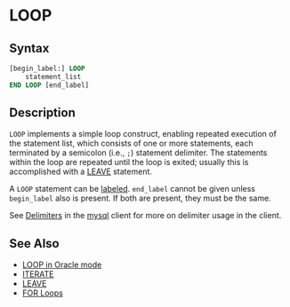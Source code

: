 # LOOP

## Syntax

```sql
[begin_label:] LOOP
    statement_list
END LOOP [end_label]
```

## Description

`LOOP` implements a simple loop construct, enabling repeated execution
of the statement list, which consists of one or more statements, each
terminated by a semicolon (i.e., `;`) statement delimiter. The statements
within the loop are repeated until the loop is exited; usually this is
accomplished with a [LEAVE](/programming-customizing-mariadb/programmatic-compound-statements/leave/) statement.

A `LOOP` statement can be [labeled](/programming-customizing-mariadb/programmatic-compound-statements/labels/). `end_label` cannot be given unless
`begin_label` also is present. If both are present, they must be the
same.

See [Delimiters](/clients-utilities/mysql-client/delimiters/) in the [mysql](/clients-utilities/mysql-client/) client for more on delimiter usage in the client.

## See Also

- [LOOP in Oracle mode](/kb/en/sql_modeoracle-from-mariadb-103/#loop)
- [ITERATE](/programming-customizing-mariadb/programmatic-compound-statements/iterate/)
- [LEAVE](/programming-customizing-mariadb/programmatic-compound-statements/leave/)
- [FOR Loops](/programming-customizing-mariadb/programmatic-compound-statements/for/)